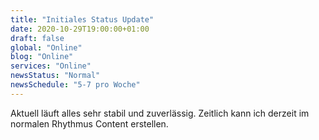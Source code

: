 ```yaml
---
title: "Initiales Status Update"
date: 2020-10-29T19:00:00+01:00
draft: false
global: "Online"
blog: "Online"
services: "Online"
newsStatus: "Normal"
newsSchedule: "5-7 pro Woche"
---
```


Aktuell läuft alles sehr stabil und zuverlässig. Zeitlich kann ich derzeit im normalen Rhythmus Content erstellen.


